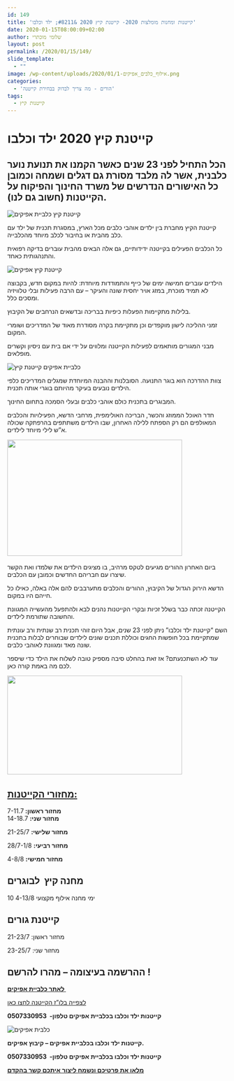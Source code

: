```yaml
---
id: 149
title: 'קייטנות ומחנות מומלצות 2020- קייטנת קיץ 2020 &#8211; ילד וכלבו'
date: 2020-01-15T08:00:09+02:00
author: שלומי מוכתרי
layout: post
permalink: /2020/01/15/149/
slide_template:
  - ""
image: /wp-content/uploads/2020/01/אילוף_כלבים_אפיקים-1.png
categories:
  - 'הורים - מה צריך לבדוק בבחירת קייטנה'
tags:
  - קייטנות קיץ
---
```

<h1 >
  <strong>קייטנת קיץ 2020 ילד וכלבו</strong>
</h1>

<h2 >
  הכל התחיל לפני 23 שנים כאשר הקמנו את תנועת נוער כלבנית, אשר לה מלבד מסורת גם דגלים ושמחה וכמובן כל האישורים הנדרשים של משרד החינוך והפיקוח על הקייטנות (חשוב גם לנו).
</h2>

<p >
  <span ><img id="m_5167880417166608418תמונה_x0020_1" src="https://mail.google.com/mail/u/0?ui=2&ik=8de687abb1&attid=0.1&permmsgid=msg-f:1633319049061215044&th=16aab7057c2c2b44&view=fimg&sz=s0-l75-ft&attbid=ANGjdJ8bkL59aQ5kwjvJnHWEdW_qR_0qc6a3guwq50cwlM_fTSPnbcAnxJKNie1oHi-eFW1icQacH83l3oVpLolAN_0KP9vxU7hCB8FzDKJ_sgzF2H1Ht2-0JBNW3KI&disp=emb" alt="קייטנת קיץ כלביית אפיקים" data-cke-saved-src="https://mail.google.com/mail/u/0?ui=2&ik=8de687abb1&attid=0.1&permmsgid=msg-f:1633319049061215044&th=16aab7057c2c2b44&view=fimg&sz=s0-l75-ft&attbid=ANGjdJ8bkL59aQ5kwjvJnHWEdW_qR_0qc6a3guwq50cwlM_fTSPnbcAnxJKNie1oHi-eFW1icQacH83l3oVpLolAN_0KP9vxU7hCB8FzDKJ_sgzF2H1Ht2-0JBNW3KI&disp=emb" /></span>
</p>

<p >
  קייטנת הקיץ מחברת בין ילדים אוהבי כלבים מכל הארץ, במסגרת תכנית של ילד עם כלב מהבית או בחיבור לכלב מיוחד מהכלבייה.
</p>

<p >
  כל הכלבים הפעילים בקייטנה ידידותיים, גם אלה הבאים מהבית עוברים בדיקה רפואית והתנהגותית כאחד.
</p>

<p >
  <span ><img id="m_5167880417166608418תמונה_x0020_2" src="https://mail.google.com/mail/u/0?ui=2&ik=8de687abb1&attid=0.2&permmsgid=msg-f:1633319049061215044&th=16aab7057c2c2b44&view=fimg&sz=s0-l75-ft&attbid=ANGjdJ8mU85GcmUuYygp__yzPFe480q6Y2xyek_X_xPMu7Th20kk_O8KnsMpXu38PEgk5dgxjEZ4g6LJGi1e_fM-429X01YQnuWVAg9w3Izjgt6ToWuTwpAw2B-53g8&disp=emb" alt="קייטנת קיץ אפיקים" data-cke-saved-src="https://mail.google.com/mail/u/0?ui=2&ik=8de687abb1&attid=0.2&permmsgid=msg-f:1633319049061215044&th=16aab7057c2c2b44&view=fimg&sz=s0-l75-ft&attbid=ANGjdJ8mU85GcmUuYygp__yzPFe480q6Y2xyek_X_xPMu7Th20kk_O8KnsMpXu38PEgk5dgxjEZ4g6LJGi1e_fM-429X01YQnuWVAg9w3Izjgt6ToWuTwpAw2B-53g8&disp=emb" /></span>
</p>

<p >
  הילדים עוברים חמישה ימים של כייף והתמודדות מיוחדת: להיות במקום חדש, בקבוצה לא תמיד מוכרת, במזג אויר יחסית שונה והעיקר – עם הרבה פעילות ובלי טלוויזיה ומסכים כלל.
</p>

<p >
  בלילות מתקיימות הפעלות כיפיות בבריכה ובדשאים הנרחבים של הקיבוץ.
</p>

<p >
  זמני ההליכה לישון מוקפדים וכן מתקיימת בקרה מסודרת מאוד של המדריכים ושומרי המקום.
</p>

<p >
  מבני המגורים מותאמים לפעילות הקייטנה ומלווים על ידי אם בית עם ניסיון וקשרים מופלאים.
</p>

<p >
  <span ><img id="m_5167880417166608418תמונה_x0020_3" src="https://mail.google.com/mail/u/0?ui=2&ik=8de687abb1&attid=0.3&permmsgid=msg-f:1633319049061215044&th=16aab7057c2c2b44&view=fimg&sz=s0-l75-ft&attbid=ANGjdJ-Q0jCiYFiHchPdekBYQxfqkd1nnsCZzHaEZuTtFVRfe-TekLijR276jiKDDkiIEcTcNU0vWvXEAXmRs_xq41WOtAzYjFuHOQlLuqeyBg-bjAEvBUDuXO6glDA&disp=emb" alt="כלביית אפיקים קייטנת קיץ" data-cke-saved-src="https://mail.google.com/mail/u/0?ui=2&ik=8de687abb1&attid=0.3&permmsgid=msg-f:1633319049061215044&th=16aab7057c2c2b44&view=fimg&sz=s0-l75-ft&attbid=ANGjdJ-Q0jCiYFiHchPdekBYQxfqkd1nnsCZzHaEZuTtFVRfe-TekLijR276jiKDDkiIEcTcNU0vWvXEAXmRs_xq41WOtAzYjFuHOQlLuqeyBg-bjAEvBUDuXO6glDA&disp=emb" /></span>
</p>

<p >
  צוות ההדרכה הוא בוגר התנועה. הסובלנות וההבנה המיוחדת שמגלים המדריכים כלפי הילדים נובעים בעיקר מהיותם בוגרי אותה תכנית.
</p>

<p >
  המבוגרים בתכנית כולם אוהבי כלבים ובעלי הסמכה בתחום החינוך.
</p>

<p >
  חדר האוכל הממוזג והכשר, הבריכה האולימפית, מרחבי הדשא, הפעילויות והכלבים המאולפים הם רק הספתח ללילה האחרון, שבו הילדים משתתפים בהרפתקה שכולה א&#8221;ש לילי מיוחד לילדים.
</p>

<p >
  <img class="alignnone size-full wp-image-151" src="/wp-content/uploads/2020/01/אילוף_כלבים_אפיקים.png" alt="" width="400" height="266" srcset="/wp-content/uploads/2020/01/אילוף_כלבים_אפיקים.png 400w, /wp-content/uploads/2020/01/אילוף_כלבים_אפיקים-300x200.png 300w" sizes="(max-width: 400px) 100vw, 400px" />
</p>

<p >
  ביום האחרון ההורים מגיעים לטקס מרהיב, בו מציגים הילדים את שלמדו ואת הקשר שיצרו עם חבריהם החדשים וכמובן עם הכלבים.
</p>

<p >
  הדשא הירוק הגדול של הקיבוץ, ההורים והכלבים מתערבבים להם אלה באלה, כאילו כל חייהם היו במקום.
</p>

<p >
  הקייטנה זכתה כבר בשלל זכיות ובקרי הקייטנות נהנים לבא ולהתפעל מהעשייה המגוונת והחשובה שתורמת לילדים.
</p>

<p >
  השם &#8220;קייטנת ילד וכלבו&#8221; ניתן לפני 23 שנים, אבל היום זוהי תכנית רב שנתית ורב עונתית שמתקיימת בכל חופשות החגים וכוללת תכנים שונים לילדים שבוחרים לבלות בתכנית שונה מאד ומגוונת לאוהבי כלבים.
</p>

<p >
  עוד לא השתכנעתם? אז זאת בהחלט סיבה מספיק טובה לשלוח את הילד כדי שיספר לכם מה באמת קורה כאן.
</p>

<img class="alignnone size-full wp-image-150" src="/wp-content/uploads/2020/01/אילוף_כלבים.png" alt="" width="400" height="226" srcset="/wp-content/uploads/2020/01/אילוף_כלבים.png 400w, /wp-content/uploads/2020/01/אילוף_כלבים-300x170.png 300w" sizes="(max-width: 400px) 100vw, 400px" /> 

<h2 >
  <strong><u>מחזורי הקייטנות:</u></strong>
</h2>

<p >
  <strong>מחזור ראשון: </strong>7-11.7<br /> <strong>מחזור שני:</strong> 14-18.7
</p>

<p >
  <strong>מחזור שלישי:</strong> 21-25/7
</p>

<p >
  <strong>מחזור רביעי:</strong> 28/7-1/8
</p>

<p >
  <strong>מחזור חמישי:</strong> 4-8/8
</p>

<h2 >
  מחנה קיץ  לבוגרים
</h2>

<p >
  10 ימי מחנה אילוף מקצועי 4-13/8
</p>

<h2 >
  <strong>קייטנת גורים</strong>
</h2>

<p >
  מחזור ראשון: 21-23/7
</p>

<p >
  מחזור שני: 23-25/7
</p>

<h2 >
  <strong>ההרשמה בעיצומה &#8211; מהרו להרשם !</strong>
</h2>

<p >
  <a href="https://afikimdogs.co.il/" target="_blank" rel="noopener noreferrer" data-cke-saved-href="https://afikimdogs.co.il/"><strong>לאתר כלביית אפיקים </strong></a>
</p>

<p >
  <a href="https://afikimdogs.co.il/wp-content/uploads/2018/06/%D7%9C%D7%95%D7%96-%D7%A7%D7%99%D7%A5-2018-2.pdf" target="_blank" rel="noopener noreferrer" data-cke-saved-href="https://afikimdogs.co.il/wp-content/uploads/2018/06/%D7%9C%D7%95%D7%96-%D7%A7%D7%99%D7%A5-2018-2.pdf">לצפייה בלו&#8221;ז הקייטנה לחצו כאן</a>
</p>

<p >
  <strong>קייטנות ילד וכלבו בכלביית אפיקים טלפון-  0507330953</strong>
</p>

<p >
  <span ><img id="m_5167880417166608418תמונה_x0020_6" src="https://mail.google.com/mail/u/0?ui=2&ik=8de687abb1&attid=0.6&permmsgid=msg-f:1633319049061215044&th=16aab7057c2c2b44&view=fimg&sz=s0-l75-ft&attbid=ANGjdJ_AGHLChVVO_loAbJUcODjKaP4aCLN2ZA7ni7TtLVr5T5FCA-Utbs_KGKu1AQg_F0g6W6PkHuEKy55mNWWuAvEZwsV44kKZbuDlCrJWAA64gXtjD0brb087lmA&disp=emb" alt="כלבית אפיקים" data-cke-saved-src="https://mail.google.com/mail/u/0?ui=2&ik=8de687abb1&attid=0.6&permmsgid=msg-f:1633319049061215044&th=16aab7057c2c2b44&view=fimg&sz=s0-l75-ft&attbid=ANGjdJ_AGHLChVVO_loAbJUcODjKaP4aCLN2ZA7ni7TtLVr5T5FCA-Utbs_KGKu1AQg_F0g6W6PkHuEKy55mNWWuAvEZwsV44kKZbuDlCrJWAA64gXtjD0brb087lmA&disp=emb" /></span>
</p>

<p >
  <strong>קייטנות ילד וכלבו בכלביית אפיקים – קיבוץ אפיקים.</strong>
</p>

<p >
  <strong>קייטנות ילד וכלבו בכלביית אפיקים טלפון-  0507330953</strong>
</p>

<p >
  <a href="https://www.kayt.co.il/index.php?dir=site&page=forms&cs=3121&camp=216" data-cke-saved-href="https://www.kayt.co.il/index.php?dir=site&page=forms&cs=3121&camp=216"><strong>מלאו את פרטיכם ונשמח ליצור איתכם קשר בהקדם</strong></a>
</p>